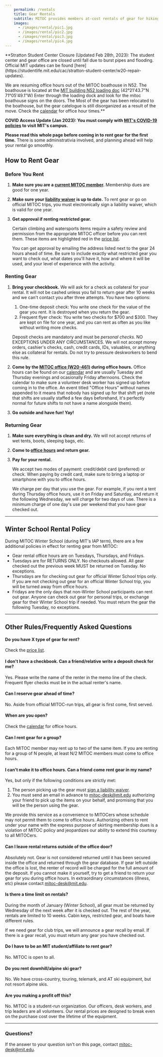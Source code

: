 ```yaml
---
    permalink: /rentals
    title: Gear Rentals
    subtitle: MITOC provides members at-cost rentals of gear for hiking, camping, climbing, mountaineering, skiing, and boating.
    images:
      - /images/rental/pic1.jpg
      - /images/rental/pic2.jpg
      - /images/rental/pic3.jpg
      - /images/rental/pic4.jpg
---
```

<div class="alert alert-danger" markdown="1"> 
**Stratton Student Center Closure (Updated Feb 28th, 2023): The student center and gear office are closed until fall due to burst pipes and flooding. Official MIT updates can be found [here](https://studentlife.mit.edu/cac/stratton-student-center/w20-repair-updates). 
    
We are resuming office hours out of the MITOC boathouse in N52. The boathouse is located at the [MIT building N52 loading doc](https://www.google.com/maps/search/+42%C2%B021'43.7%22N+71%C2%B005'49.1%22W?source=mc) (42°21'43.7"N 71°05'49.1"W)
Enter through the loading dock and look for the mitoc boathouse signs on the doors. The Most of the gear has been relocated to the boathouse, but the gear catelogue is still disorganized as a result of the move. Check the [calendar](/calendar) for office hour times.**
</div>

<div class="alert alert-warning"> 
<p><strong>COVID Access Update (Jan 2023): You must comply with <a href="http://web.mit.edu/covid19/">MIT's COVID-19 policies</a> to visit MIT's campus.</strong></p>
</div>

**Please read this whole page before coming in to rent gear for the first time.** There is some administrativia involved, and planning ahead will help your rental go smoothly.

## How to Rent Gear


### Before You Rent

1.  **Make sure you are a [current MITOC member](/join).** Membership dues are good for one year.
2.  **Make sure your [liability waiver](/join) is up to date.** To rent gear or go on official MITOC trips, you must electronically sign a liability waiver, which is valid for one year.
3.  **Get approval if renting restricted gear.**
    
    Certain climbing and watersports items require a safety review and permission from the appropriate MITOC officer before you can rent them. These items are highlighted red in the [price list](/rentals/prices).
    
    You can get approval by emailing the address listed next to the gear 24 hours ahead of time. Be sure to include exactly what restricted gear you want to check out, what dates you'll have it, how and where it will be used, and your level of experience with the activity.
    

### Renting Gear

1.  **Bring your checkbook.** We will ask for a check as collateral for your rental. It will not be cashed unless you fail to return gear after 10 weeks and we can't contact you after three attempts. You have two options:
    
    1.  One-time deposit check: You write one check for the value of the gear you rent. It is destroyed when you return the gear.
    2.  Frequent flyer check: You write two checks for $700 and $300. They are kept on file for one year, and you can rent as often as you like without writing more checks.
    
    Deposit checks are mandatory and must be _personal checks_. NO EXCEPTIONS UNDER ANY CIRCUMSTANCES. We will not accept money orders, cashier's checks, cash, credit cards, IDs, valuables, or anything else as collateral for rentals. Do not try to pressure deskworkers to bend this rule.
    
2.  **Come by the [MITOC office (W20-461)](http://whereis.mit.edu/?go=W20) during office hours.** Office hours can be found on our [calendar](/calendar) and are usually Tuesday and Thursday evenings and ocasionally Friday afternoons. Check the calendar to make sure a volunteer desk worker has signed up before coming in to the office. An event titled "Office Hours" without names appended to it means that nobody has signed up for that shift yet (note that shifts are usually staffed a few days beforehand, it's perfectly normal for future shifts to not have a name alongside them).
3.  **Go outside and have fun! Yay!**

### Returning Gear

1.  **Make sure everything is clean and dry.** We will not accept returns of wet tents, boots, sleeping bags, etc.
2.  **Come to [office hours](/calendar) and return gear.**
3.  **Pay for your rental.**
    
    We accept two modes of payment: credit/debit card (preferred) or check. When paying by credit card, make sure to bring a laptop or smartphone with you to office hours.
    
    We charge per day that you use the gear. For example, if you rent a tent during Thursday office hours, use it on Friday and Saturday, and return it the following Wednesday, we will charge for two days of use. There is a minimum charge of one day's use per weekend that you have gear checked out.
    

* * *

## Winter School Rental Policy


During MITOC Winter School (during MIT's IAP term), there are a few additional policies in effect for renting gear from MITOC:

*   Gear rental office hours are on Tuesdays, Thursdays, and Fridays.
*   Tuesdays are for RETURNS ONLY. No checkouts allowed. All gear checked out the previous week MUST be returned on Tuesday. No exceptions.
*   Thursdays are for checking out gear for official Winter School trips only. If you are not checking out gear for an official Winter School trip, you will be turned away from office hours.
*   Fridays are the only days that non-Winter School participants can rent out gear. Anyone can check out gear for personal trips, or exchange gear for their Winter School trip if needed. You must return the gear the following Tuesday, no exceptions.

* * *

## Other Rules/Frequently Asked Questions

<div class="well" markdown="1">

#### Do you have X type of gear for rent?

Check the [price list](/rentals/prices).

</div>

<div class="well" markdown="1">

#### I don't have a checkbook. Can a friend/relative write a deposit check for me?

Yes. Please write the name of the renter in the memo line of the check. Frequent flyer checks must be in the actual renter's name.

</div>

<div class="well" markdown="1">

#### Can I reserve gear ahead of time?

No. Aside from official MITOC-run trips, all gear is first come, first served.

</div>

<div class="well" markdown="1">

#### When are you open?

Check the [calendar](/calendar) for office hours.

</div>

<div class="well" markdown="1">

#### Can I rent gear for a group?

Each MITOC member may rent up to two of the same item. If you are renting for a group of N people, at least N/2 MITOC members must come to office hours.

</div>

<div class="well" markdown="1">

#### I can't make it to office hours. Can a friend come rent gear in my name?

Yes, but only if the following conditions are strictly met:

1.  The person picking up the gear must [sign a liability waiver](https://mitoc-trips.mit.edu/profile/waiver/).
2.  You must send an email in advance to [mitoc-desk@mit.edu](mailto:mitoc-desk@mit.edu) authorizing your friend to pick up the items on your behalf, and promising that you will be the person using the gear.

We provide this service as a convenience to MITOCers whose schedule may not permit them to come to office hours. Authorizing others to rent under your name with the express purpose of skirting membership dues is a violation of MITOC policy and jeopardizes our ability to extend this courtesy to all MITOCers.

</div>

<div class="well" markdown="1">

#### Can I leave rental returns outside of the office door?

Absolutely not. Gear is not considered returned until it has been secured inside the office and returned through the gear database. If gear left outside the office is lost, the renter of record will be charged for the full amount of the deposit. If you cannot make it yourself, try to get a friend to return your gear for you during office hours. In extraordinary circumstances (illness, etc) please contact [mitoc-desk@mit.edu](mailto:mitoc-desk@mit.edu). 
</div>

<div class="well" markdown="1">

#### Is there a time limit on rentals?

During the month of January (Winter School), all gear must be returned by Wednesday of the next week after it is checked out. The rest of the year, rentals are limited to 10 weeks. Cabin keys, restricted gear, and boats have different rules.

If we need gear for club trips, we will announce a gear recall by email. If there is a gear recall, you must return any gear you have checked out.

</div>

<div class="well" markdown="1">

#### Do I have to be an MIT student/affiliate to rent gear?

No. MITOC is open to all.

</div>

<div class="well" markdown="1">

#### Do you rent downhill/alpine ski gear?

No. We have cross-country, touring, telemark, and AT ski equipment, but not resort alpine skis.

</div>

<div class="well" markdown="1">

#### Are you making a profit off this?

No. MITOC is a student-run organization. Our officers, desk workers, and trip leaders are all volunteers. Our rental prices are designed to break even on the purchase cost over the lifetime of the equipment.

</div>


* * *

### Questions?

If the answer to your question isn't on this page, contact [mitoc-desk@mit.edu](mailto:mitoc-desk@mit.edu).
